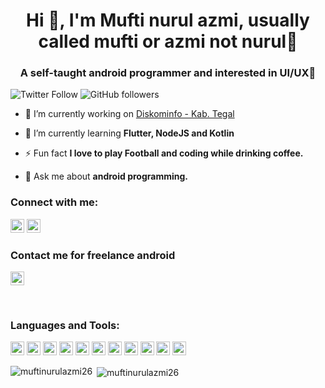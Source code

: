 <h1 align="center">Hi 👋, I'm Mufti nurul azmi, usually called mufti or azmi not nurul🤪</h1>
<h3 align="center">A self-taught android programmer and interested in UI/UX🥰</h3>

![Twitter Follow](https://img.shields.io/twitter/follow/muftinurulazmi?label=muftinurulazmi&logo=twitter&style=for-the-badge)
![GitHub followers](https://img.shields.io/github/followers/muftinurulazmi26?logo=GitHub&style=for-the-badge)

- 🔭 I’m currently working on [Diskominfo - Kab. Tegal](https://kominfo.tegalkab.go.id/)

- 🌱 I’m currently learning **Flutter, NodeJS and Kotlin**

- ⚡ Fun fact **I love to play Football and coding while drinking coffee.**

- 💬 Ask me about **android programming.**

### Connect with me:

<a href="https://twitter.com/muftinurulazmi" target="blank"><img src="https://cdn.jsdelivr.net/npm/simple-icons@3.0.1/icons/twitter.svg" alt="muftinurulazmi" height="22" width="22" /></a>
<a href="https://www.linkedin.com/in/mufti-nurul-azmi-698496142/" target="blank"><img src="https://cdn.jsdelivr.net/npm/simple-icons@3.0.1/icons/linkedin.svg" alt="mufti-nurul-azmi" height="22" width="22" /></a>

### Contact me for freelance android

<a href="https://www.instagram.com/mufti_nuru" target="blank"><img src="https://cdn.jsdelivr.net/npm/simple-icons@3.0.1/icons/instagram.svg" alt="muftinurulazmi" height="22" width="22" /></a>

<br />

### Languages and Tools:

<p align="left"><img src="https://www.vectorlogo.zone/logos/dartlang/dartlang-icon.svg" alt="dart" width="22" height="22"/> 
<img src="https://www.vectorlogo.zone/logos/figma/figma-icon.svg" alt="figma" width="22" height="22"/>
<img src="https://www.vectorlogo.zone/logos/firebase/firebase-icon.svg" alt="firebase" width="22" height="22"/>
<img src="https://www.vectorlogo.zone/logos/flutterio/flutterio-icon.svg" alt="flutter" width="22" height="22"/>
<img src="https://www.vectorlogo.zone/logos/git-scm/git-scm-icon.svg" alt="git" width="22" height="22"/>
<img src="https://www.vectorlogo.zone/logos/android/android-official.svg" alt="android" width="22" height="22"/>
<img src="https://www.vectorlogo.zone/logos/kotlinlang/kotlinlang-icon.svg" alt="sketch" width="22" height="22"/>
<img src="https://www.vectorlogo.zone/logos/java/java-vertical.svg" alt="java" width="22" height="22"/>
<img src="https://www.vectorlogo.zone/logos/swift/swift-icon.svg" alt="swift" width="22" height="22"/>
<img src="https://www.vectorlogo.zone/logos/sqlite/sqlite-icon.svg" alt="sqlite" width="22" height="22"/>
<img src="https://www.vectorlogo.zone/logos/mysql/mysql-official.svg" alt="mysql" width="22" height="22"/></p>

<p><img align="left" src="https://github-readme-stats.vercel.app/api/top-langs/?username=muftinurulazmi26&layout=compact&hide=html" alt="muftinurulazmi26" /></p>

<p>&nbsp;<img align="center" src="https://github-readme-stats.vercel.app/api?username=muftinurulazmi26&show_icons=true" alt="muftinurulazmi26" /></p>

